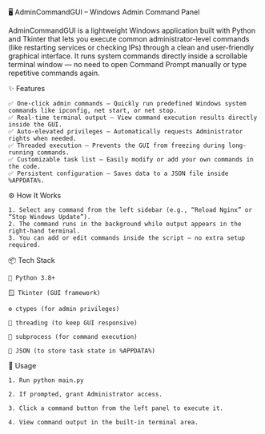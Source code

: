 🖥️ AdminCommandGUI – Windows Admin Command Panel

AdminCommandGUI is a lightweight Windows application built with Python and Tkinter that lets you execute common administrator-level commands (like restarting services or checking IPs) through a clean and user-friendly      graphical interface.
It runs system commands directly inside a scrollable terminal window — no need to open Command Prompt manually or type repetitive commands again.

✨ Features

    ✅ One-click admin commands – Quickly run predefined Windows system commands like ipconfig, net start, or net stop.  
    ✅ Real-time terminal output – View command execution results directly inside the GUI.  
    ✅ Auto-elevated privileges – Automatically requests Administrator rights when needed.  
    ✅ Threaded execution – Prevents the GUI from freezing during long-running commands.  
    ✅ Customizable task list – Easily modify or add your own commands in the code.  
    ✅ Persistent configuration – Saves data to a JSON file inside %APPDATA%.  



⚙️ How It Works

    1. Select any command from the left sidebar (e.g., “Reload Nginx” or “Stop Windows Update”).
    2. The command runs in the background while output appears in the right-hand terminal.
    3. You can add or edit commands inside the script — no extra setup required.

📦 Tech Stack

    🐍 Python 3.8+
  
    🪟 Tkinter (GUI framework)
  
    ⚙️ ctypes (for admin privileges)
  
    🧵 threading (to keep GUI responsive)
  
    📜 subprocess (for command execution)
  
    💾 JSON (to store task state in %APPDATA%)

🚀 Usage

    1. Run python main.py
    
    2. If prompted, grant Administrator access.
    
    3. Click a command button from the left panel to execute it.
    
    4. View command output in the built-in terminal area.
